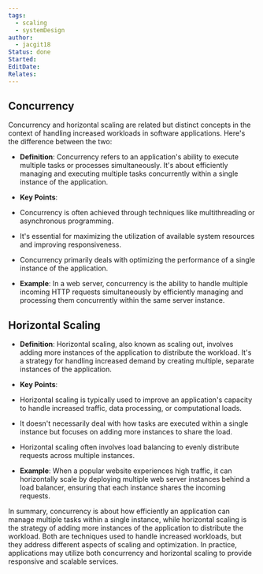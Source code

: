 ```yaml
---
tags:
  - scaling
  - systemDesign
author:
  - jacgit18
Status: done
Started: 
EditDate: 
Relates:
---
```

## Concurrency  

Concurrency and horizontal scaling are related but distinct concepts in the context of handling increased workloads in software applications. Here's the difference between the two:  

- **Definition**: Concurrency refers to an application's ability to execute multiple tasks or processes simultaneously. It's about efficiently managing and executing multiple tasks concurrently within a single instance of the application.  
  
- **Key Points**:  
- Concurrency is often achieved through techniques like multithreading or asynchronous programming.  
- It's essential for maximizing the utilization of available system resources and improving responsiveness.  
- Concurrency primarily deals with optimizing the performance of a single instance of the application.  
  
- **Example**: In a web server, concurrency is the ability to handle multiple incoming HTTP requests simultaneously by efficiently managing and processing them concurrently within the same server instance.  
  
## Horizontal Scaling  
  
- **Definition**: Horizontal scaling, also known as scaling out, involves adding more instances of the application to distribute the workload. It's a strategy for handling increased demand by creating multiple, separate instances of the application.  
  
- **Key Points**:  
- Horizontal scaling is typically used to improve an application's capacity to handle increased traffic, data processing, or computational loads.  
- It doesn't necessarily deal with how tasks are executed within a single instance but focuses on adding more instances to share the load.  
- Horizontal scaling often involves load balancing to evenly distribute requests across multiple instances.  
  
- **Example**: When a popular website experiences high traffic, it can horizontally scale by deploying multiple web server instances behind a load balancer, ensuring that each instance shares the incoming requests.  
  
In summary, concurrency is about how efficiently an application can manage multiple tasks within a single instance, while horizontal scaling is the strategy of adding more instances of the application to distribute the workload. Both are techniques used to handle increased workloads, but they address different aspects of scaling and optimization. In practice, applications may utilize both concurrency and horizontal scaling to provide responsive and scalable services.